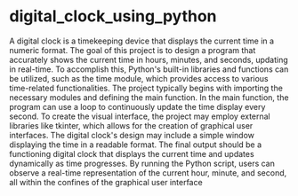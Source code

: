 # digital_clock_using_python
A digital clock is a timekeeping device that displays the current time in a numeric format. The goal of this project is to design a program that accurately shows the current time in hours, minutes, and seconds, updating in real-time.
To accomplish this, Python's built-in libraries and functions can be utilized, such as the time module, which provides access to various time-related functionalities. The project typically begins with importing the necessary modules and defining the main function.
In the main function, the program can use a loop to continuously update the time display every second. To create the visual interface, the project may employ external libraries like tkinter, which allows for the creation of graphical user interfaces. The digital clock's design may include a simple window displaying the time in a readable format.
The final output should be a functioning digital clock that displays the current time and updates dynamically as time progresses. By running the Python script, users can observe a real-time representation of the current hour, minute, and second, all within the confines of the graphical user interface
